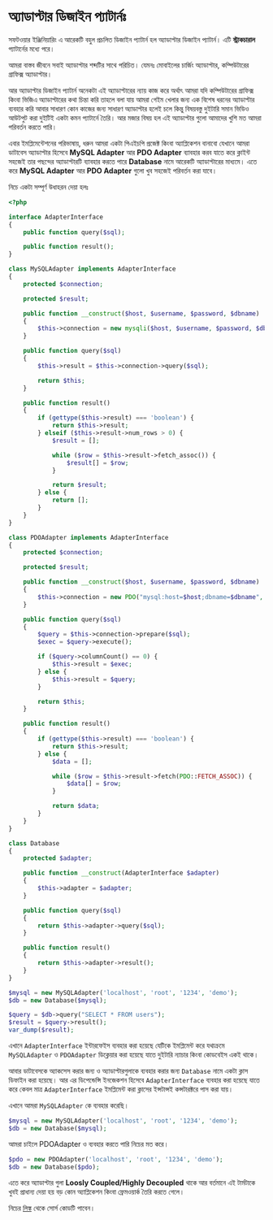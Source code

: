 # অ্যাডাপ্টার ডিজাইন প্যাটার্নঃ

সফটওয়ার ইঞ্জিনিয়ারিং এ আরেকটি বহুল প্রচলিত ডিজাইন প্যাটার্ন হল অ্যাডাপ্টার ডিজাইন প্যাটার্ন। এটি **স্ট্রাকচারাল** প্যাটার্নের মধ্যে পরে।

আমরা বাস্তব জীবনে সবাই অ্যাডাপ্টার শব্দটির সাথে পরিচিত।
যেমনঃ মোবাইলের চার্জিং অ্যাডাপ্টার, কম্পিউটারের গ্রাফিক্স অ্যাডাপ্টার।

আর অ্যাডাপ্টার ডিজাইন প্যাটার্ন অনেকটা এই অ্যাডাপ্টারের ন্যায় কাজ করে অর্থাৎ আমরা যদি কম্পিউটারের গ্রাফিক্স কিংবা ভিজিএ অ্যাডাপ্টারের কথা চিন্তা করি তাহলে বলা যায় আমরা গেইম খেলার জন্য এক বিশেষ ধরনের অ্যাডাপ্টার ব্যবহার করি আবার সাধারণ কোন কাজের জন্য সাধারণ অ্যাডাপ্টার হলেই চলে কিন্তু বিষয়বস্তু দুইটারি সমান ভিডিও আউটপুট করা দুইটিই একটা কমন প্যাটার্নে তৈরি। আর মজার বিষয় হল এই অ্যাডাপ্টার গুলো আমাদের খুশি মত আমরা পরিবর্তন করতে পারি।

এবার ইমপ্লিমেন্টেশনের পরিভাষায়, ধরুন আমরা একটা পিএইচপি প্রজেক্ট কিংবা অ্যাপ্লিকেশন বানাবো যেখানে আমরা ডাটাবেস অ্যাডাপ্টার হিসেবে **MySQL Adapter** আর **PDO Adapter** ব্যাবহার করব যাতে করে ক্লাইন্ট সহজেই তার পছন্দের অ্যাডাপ্টারটি ব্যাবহার করতে পারে **Database** নামে আরেকটি অ্যাডাপ্টারের মাধ্যমে। এতে করে **MySQL Adapter** আর **PDO Adapter** গুলো খুব সহজেই পরিবর্তন করা যাবে।

নিচে একটা সম্পূর্ণ উধাহরন দেয়া হলঃ

```php
<?php

interface AdapterInterface
{
    public function query($sql);

    public function result();
}

class MySQLAdapter implements AdapterInterface
{
    protected $connection;

    protected $result;

    public function __construct($host, $username, $password, $dbname)
    {
        $this->connection = new mysqli($host, $username, $password, $dbname);
    }

    public function query($sql)
    {
        $this->result = $this->connection->query($sql);

        return $this;
    }

    public function result()
    {
        if (gettype($this->result) === 'boolean') {
            return $this->result;
        } elseif ($this->result->num_rows > 0) {
            $result = [];

            while ($row = $this->result->fetch_assoc()) {
                $result[] = $row;
            }

            return $result;
        } else {
            return [];
        }
    }
}

class PDOAdapter implements AdapterInterface
{
    protected $connection;

    protected $result;

    public function __construct($host, $username, $password, $dbname)
    {
        $this->connection = new PDO("mysql:host=$host;dbname=$dbname", $username, $password);
    }

    public function query($sql)
    {
        $query = $this->connection->prepare($sql);
        $exec = $query->execute();

        if ($query->columnCount() == 0) {
            $this->result = $exec;
        } else {
            $this->result = $query;
        }

        return $this;
    }

    public function result()
    {
        if (gettype($this->result) === 'boolean') {
            return $this->result;
        } else {
            $data = [];

            while ($row = $this->result->fetch(PDO::FETCH_ASSOC)) {
                $data[] = $row;
            }

            return $data;
        }
    }
}

class Database
{
    protected $adapter;

    public function __construct(AdapterInterface $adapter)
    {
        $this->adapter = $adapter;
    }

    public function query($sql)
    {
        return $this->adapter->query($sql);
    }

    public function result()
    {
        return $this->adapter->result();
    }
}

$mysql = new MySQLAdapter('localhost', 'root', '1234', 'demo');
$db = new Database($mysql);

$query = $db->query("SELECT * FROM users");
$result = $query->result();
var_dump($result);
```


এখানে ```AdapterInterface``` ইন্টারফেইস ব্যবহার করা হয়েছে যেটিকে ইমপ্লিমেন্ট করে যথাক্রমে ```MySQLAdapter``` ও ```PDOAdapter``` ডিক্লেয়ার করা হয়েছে যাতে দুইটারি ন্যাচার কিংবা কোডবেইস একই থাকে।

আবার ডাটাবেসকে অ্যাকসেস করার জন্য ও অ্যাডাপ্টারগুলাকে ব্যবহার করার জন্য ```Database``` নামে একটা ক্লাস ডিফাইন করা হয়েছে।
আর এর ডিপেন্ডেন্সি ইনজেকশন হিসেবে ```AdapterInterface``` ব্যবহার করা হয়েছে যাতে করে কেবল মাত্র ```AdapterInterface``` ইমপ্লিমেন্ট করা ক্লাসের ইন্সটান্সই কন্সটারক্টরে পাস করা যায়।

এখানে আমরা ```MySQLAdapter``` কে ব্যবহার করেছি।

```php
$mysql = new MySQLAdapter('localhost', 'root', '1234', 'demo');
$db = new Database($mysql);
```

আমরা চাইলে PDOAdapter ও ব্যবহার করতে পারি নিচের মত করে।
```php
$pdo = new PDOAdapter('localhost', 'root', '1234', 'demo');
$db = new Database($pdo);
```

এতে করে অ্যাডাপ্টার গুলা **Loosly Coupled/Highly Decoupled** থাকে আর বর্তমানে এই টার্মটাকে খুবই প্রাধান্য দেয়া হয় বড় কোন অ্যাপ্লিকেশন কিংবা ফ্রেমওয়ার্ক তৈরি করতে গেলে।

নিচের [লিঙ্ক](https://github.com/sohelamin/php-design-patterns/blob/master/Adapter.php) থেকে সোর্স কোডটি পাবেন।
